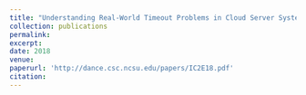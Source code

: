 ```yaml
---
title: "Understanding Real-World Timeout Problems in Cloud Server Systems"
collection: publications
permalink: 
excerpt: 
date: 2018
venue: 
paperurl: 'http://dance.csc.ncsu.edu/papers/IC2E18.pdf'
citation: 
---
```

